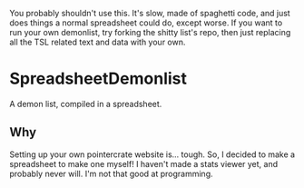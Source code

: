 You probably shouldn't use this. It's slow, made of spaghetti code, and just does things a normal spreadsheet could do, except worse.
If you want to run your own demonlist, try forking the shitty list's repo, then just replacing all the TSL related text and data with your own.

# SpreadsheetDemonlist
A demon list, compiled in a spreadsheet.

## Why
Setting up your own pointercrate website is... tough. So, I decided to make a spreadsheet to make one myself!
I haven't made a stats viewer yet, and probably never will. I'm not that good at programming.
